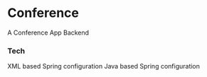 # Conference
A Conference App Backend

### Tech
XML based Spring configuration
Java based Spring configuration

